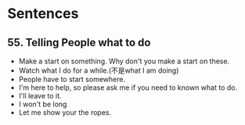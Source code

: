 # Sentences

## 55. Telling People what to do
* Make a start on something. Why don't you make a start on these.
* Watch what I do for a while.(不是what I am doing)
* People have to start somewhere.
* I'm here to help, so please ask me if you need to known what to do.
* I'll leave to it.
* I won't be long
* Let me show your the ropes.
